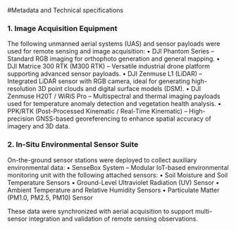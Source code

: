 #Metadata and Technical specifications 

### 1. Image Acquisition Equipment

The following unmanned aerial systems (UAS) and sensor payloads were used for remote sensing and image acquisition:
	•	DJI Phantom Series – Standard RGB imaging for orthophoto generation and general mapping.
	•	DJI Matrice 300 RTK (M300 RTK) – Versatile industrial drone platform supporting advanced sensor payloads.
	•	DJI Zenmuse L1 (LiDAR) – Integrated LiDAR sensor with RGB camera, ideal for generating high-resolution 3D point clouds and digital surface models (DSM).
	•	DJI Zenmuse H20T / WiRiS Pro – Multispectral and thermal imaging payloads used for temperature anomaly detection and vegetation health analysis.
	•	PPK/RTK (Post-Processed Kinematic / Real-Time Kinematic) – High-precision GNSS-based georeferencing to enhance spatial accuracy of imagery and 3D data.

### 2. In-Situ Environmental Sensor Suite

On-the-ground sensor stations were deployed to collect auxiliary environmental data:
	•	SenseBox System – Modular IoT-based environmental monitoring unit with the following attached sensors:
	•	Soil Moisture and Soil Temperature Sensors
	•	Ground-Level Ultraviolet Radiation (UV) Sensor
	•	Ambient Temperature and Relative Humidity Sensors
	•	Particulate Matter (PM1.0, PM2.5, PM10) Sensor

These data were synchronized with aerial acquisition to support multi-sensor integration and validation of remote sensing observations.
